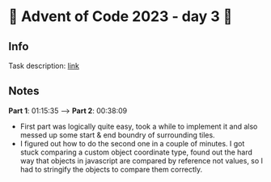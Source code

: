 # 🎄 Advent of Code 2023 - day 3 🎄

## Info

Task description: [link](https://adventofcode.com/2023/day/3)

## Notes
**Part 1**: 01:15:35 --> **Part 2**: 00:38:09
* First part was logically quite easy, took a while to implement it and also messed up some start & end boundry of surrounding tiles. 
* I figured out how to do the second one in a couple of minutes. I got stuck comparing a custom object coordinate type, found out the hard way that objects in javascript are compared by reference not values, so I had to stringify the objects to compare them correctly.